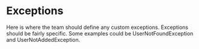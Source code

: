 # Exceptions

Here is where the team should define
any custom exceptions. Exceptions
should be fairly specific. Some examples could
be UserNotFoundException and UserNotAddedException.